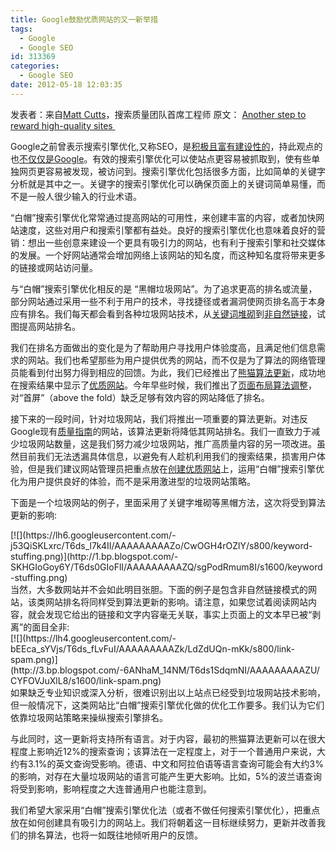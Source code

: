 ```yaml
---
title: Google鼓励优质网站的又一新举措
tags:
  - Google
  - Google SEO
id: 313369
categories:
  - Google SEO
date: 2012-05-18 12:03:35
---
```


发表者：来自[Matt Cutts](https://plus.google.com/u/0/109412257237874861202/posts)，搜索质量团队首席工程师
原文： [Another step to reward high-quality sites ](http://googlewebmastercentral.blogspot.com/2012/04/another-step-to-reward-high-quality.html)

Google之前曾表示搜索引擎优化,又称SEO，是[积极且富有建设性的](http://www.youtube.com/watch?v=BS75vhGO-kk)，持此观点的也[不仅仅是Google](http://www.bing.com/community/site_blogs/b/webmaster/archive/2012/03/23/does-bing-like-seo-you-bet-your-ahrefs-we-do.aspx)。有效的搜索引擎优化可以使站点更容易被抓取到，使有些单独网页更容易被发现，被访问到。搜索引擎优化包括很多方面，比如简单的关键字分析就是其中之一。关键字的搜索引擎优化可以确保页面上的关键词简单易懂，而不是一般人很少输入的行业术语。

“白帽”搜索引擎优化常常通过提高网站的可用性，来创建丰富的内容，或者加快网站速度，这些对用户和搜索引擎都有益处。良好的搜索引擎优化也意味着良好的营销：想出一些创意来建设一个更具有吸引力的网站，也有利于搜索引擎和社交媒体的发展。一个好网站通常会增加网络上该网站的知名度，而这种知名度将带来更多的链接或网站访问量。

与“白帽”搜索引擎优化相反的是 “黑帽垃圾网站”。为了追求更高的排名或流量，部分网站通过采用一些不利于用户的技术，寻找捷径或者漏洞使网页排名高于本身应有排名。我们每天都会看到各种垃圾网站技术，从[关键词堆砌](http://support.google.com/webmasters/bin/answer.py?hl=zh-cn&amp;answer=66358)到[非自然链接](http://support.google.com/webmasters/bin/answer.py?hl=zh-cn&amp;answer=66356)，试图提高网站排名。

我们在排名方面做出的变化是为了帮助用户寻找用户体验度高，且满足他们信息需求的网站。我们也希望那些为用户提供优秀的网站，而不仅是为了算法的网络管理员能看到付出努力得到相应的回馈。为此，我们已经推出了[熊猫算法更新](http://googleblog.blogspot.com/2011/02/finding-more-high-quality-sites-in.html)，成功地在搜索结果中显示了[优质网站](http://www.newscientist.com/article/mg21228436.200-inside-search-engines-war-on-bad-results.html)。今年早些时候，我们推出了[页面布局算法调整](http://www.google.com.hk/ggblog/googlewebmaster-cn/2012/02/blog-post.html)，对“首屏”（above the fold）缺乏足够有效内容的网站降低了排名。

接下来的一段时间，针对垃圾网站，我们将推出一项重要的算法更新。对违反Google现有[质量指南](http://support.google.com/webmasters/bin/answer.py?hl=zh-cn&amp;answer=35769#3)的网站，该算法更新将降低其网站排名。我们一直致力于减少垃圾网站数量，这是我们努力减少垃圾网站，推广高质量内容的另一项改进。虽然目前我们无法透漏具体信息，以避免有人趁机利用我们的搜索结果，损害用户体验，但是我们建议网站管理员把重点放在[创建优质网站](http://www.google.com.hk/ggblog/googlewebmaster-cn/2011/06/blog-post.html)上，运用“白帽”搜索引擎优化为用户提供良好的体验，而不是采用激进型的垃圾网站策略。

下面是一个垃圾网站的例子，里面采用了关键字堆砌等黑帽方法，这次将受到算法更新的影响:
<div>[![](https://lh6.googleusercontent.com/-j53QiSKLxrc/T6ds_l7k4II/AAAAAAAAAZo/CwOGH4rOZlY/s800/keyword-stuffing.png)](http://1.bp.blogspot.com/-SKHGIoGoy6Y/T6ds0GIoFlI/AAAAAAAAAZQ/sgPodRmum8I/s1600/keyword-stuffing.png)</div>
当然，大多数网站并不会如此明目张胆。下面的例子是包含非自然链接模式的网站，该类网站排名将同样受到算法更新的影响。请注意，如果您试着阅读网站内容，就会发现它给出的链接和文字内容毫无关联，事实上页面上的文本早已被“剥离”的面目全非:
<div>[![](https://lh4.googleusercontent.com/-bEEca_sYVjs/T6ds_fLvFuI/AAAAAAAAAZk/LdZdUQn-mKk/s800/link-spam.png)](http://3.bp.blogspot.com/-6ANhaM_14NM/T6ds1SdqmNI/AAAAAAAAAZU/CYFOVJuXlL8/s1600/link-spam.png)</div>
如果缺乏专业知识或深入分析，很难识别出以上站点已经受到垃圾网站技术影响，但一般情况下，这类网站比“白帽”搜索引擎优化做的优化工作要多。我们认为它们依靠垃圾网站策略来操纵搜索引擎排名。

与此同时，这一更新将支持所有语言。对于内容，最初的熊猫算法更新可以在很大程度上影响近12%的搜索查询；该算法在一定程度上，对于一个普通用户来说，大约有3.1%的英文查询受影响。德语、中文和阿拉伯语等语言查询可能会有大约3%的影响，对存在大量垃圾网站的语言可能产生更大影响。比如，5%的波兰语查询将受到影响，影响程度之大连普通用户也能注意到。

我们希望大家采用“白帽”搜索引擎优化法（或者不做任何搜索引擎优化），把重点放在如何创建具有吸引力的网站上。我们将朝着这一目标继续努力，更新并改善我们的排名算法，也将一如既往地倾听用户的反馈。